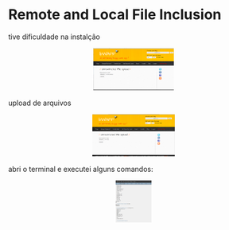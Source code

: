 # Remote and Local File Inclusion

tive dificuldade na instalção

<div align="center"><img src="img/file01.png" alt="" style="width:80; height:85px;"/></div>

 upload de arquivos
<div align="center"><img src="img/file02.png" alt="" style="width:80; height:85px;"/></div>

abri o terminal e executei alguns comandos:
<div align="center"><img src="img/file03.png" alt="" style="width:80; height:85px;"/></div>


